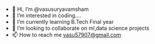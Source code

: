 - 👋 Hi, I’m @vasusuryavamsham
- 👀 I’m interested in coding....
- 🌱 I’m currently learning  B.Tech Final year
- 💞️ I’m looking to collaborate on ml,data science projects
- 📫 How to reach me vasu57907@gmail.com

<!---
vasusuryavamsham/vasusuryavamsham is a ✨ special ✨ repository because its `README.md` (this file) appears on your GitHub profile.
You can click the Preview link to take a look at your changes.
--->
